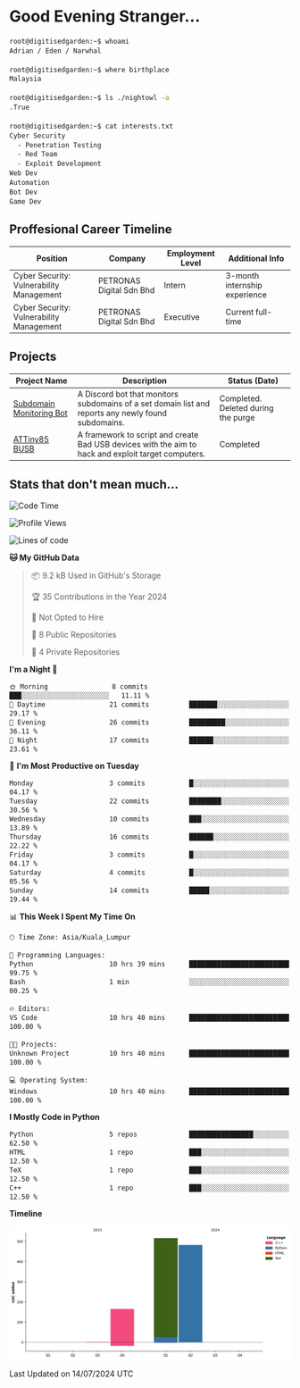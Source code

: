 # Good Evening Stranger...

```bash
root@digitisedgarden:~$ whoami
Adrian / Eden / Narwhal

root@digitisedgarden:~$ where birthplace
Malaysia

root@digitisedgarden:~$ ls ./nightowl -a
.True

root@digitisedgarden:~$ cat interests.txt
Cyber Security
  - Penetration Testing
  - Red Team
  - Exploit Development
Web Dev
Automation
Bot Dev
Game Dev
```

## Proffesional Career Timeline

|Position|Company|Employment Level|Additional Info|
|-------------|---------------------------------------------------------------|----|-----|
|Cyber Security: Vulnerability Management | PETRONAS Digital Sdn Bhd |Intern| 3-month internship experience |
|Cyber Security: Vulnerability Management | PETRONAS Digital Sdn Bhd |Executive|Current full-time|

## Projects

| Project Name | Description | Status (Date) |
|--------------|-------------|---------------|
|[Subdomain Monitoring Bot](https://github.com/edenfrey/subdomain-monitor)|A Discord bot that monitors subdomains of a set domain list and reports any newly found subdomains.|Completed. Deleted during the purge|
|[ATTiny85 BUSB](https://github.com/edenfrey/ATTiny85_BUSB)|A framework to script and create Bad USB devices with the aim to hack and exploit target computers.|Completed|

## Stats that don't mean much...

<!--START_SECTION:waka-->
![Code Time](http://img.shields.io/badge/Code%20Time-354%20hrs%206%20mins-blue)

![Profile Views](http://img.shields.io/badge/Profile%20Views-0-blue)

![Lines of code](https://img.shields.io/badge/From%20Hello%20World%20I%27ve%20Written-1.2%20thousand%20lines%20of%20code-blue)

**🐱 My GitHub Data** 

> 📦 9.2 kB Used in GitHub's Storage 
 > 
> 🏆 35 Contributions in the Year 2024
 > 
> 🚫 Not Opted to Hire
 > 
> 📜 8 Public Repositories 
 > 
> 🔑 4 Private Repositories 
 > 
**I'm a Night 🦉** 

```text
🌞 Morning                8 commits           ███░░░░░░░░░░░░░░░░░░░░░░   11.11 % 
🌆 Daytime                21 commits          ███████░░░░░░░░░░░░░░░░░░   29.17 % 
🌃 Evening                26 commits          █████████░░░░░░░░░░░░░░░░   36.11 % 
🌙 Night                  17 commits          ██████░░░░░░░░░░░░░░░░░░░   23.61 % 
```
📅 **I'm Most Productive on Tuesday** 

```text
Monday                   3 commits           █░░░░░░░░░░░░░░░░░░░░░░░░   04.17 % 
Tuesday                  22 commits          ████████░░░░░░░░░░░░░░░░░   30.56 % 
Wednesday                10 commits          ███░░░░░░░░░░░░░░░░░░░░░░   13.89 % 
Thursday                 16 commits          ██████░░░░░░░░░░░░░░░░░░░   22.22 % 
Friday                   3 commits           █░░░░░░░░░░░░░░░░░░░░░░░░   04.17 % 
Saturday                 4 commits           █░░░░░░░░░░░░░░░░░░░░░░░░   05.56 % 
Sunday                   14 commits          █████░░░░░░░░░░░░░░░░░░░░   19.44 % 
```


📊 **This Week I Spent My Time On** 

```text
🕑︎ Time Zone: Asia/Kuala_Lumpur

💬 Programming Languages: 
Python                   10 hrs 39 mins      █████████████████████████   99.75 % 
Bash                     1 min               ░░░░░░░░░░░░░░░░░░░░░░░░░   00.25 % 

🔥 Editors: 
VS Code                  10 hrs 40 mins      █████████████████████████   100.00 % 

🐱‍💻 Projects: 
Unknown Project          10 hrs 40 mins      █████████████████████████   100.00 % 

💻 Operating System: 
Windows                  10 hrs 40 mins      █████████████████████████   100.00 % 
```

**I Mostly Code in Python** 

```text
Python                   5 repos             ████████████████░░░░░░░░░   62.50 % 
HTML                     1 repo              ███░░░░░░░░░░░░░░░░░░░░░░   12.50 % 
TeX                      1 repo              ███░░░░░░░░░░░░░░░░░░░░░░   12.50 % 
C++                      1 repo              ███░░░░░░░░░░░░░░░░░░░░░░   12.50 % 
```



**Timeline**

![Lines of Code chart](https://raw.githubusercontent.com/0xnarwhal/0xnarwhal/main/assets/bar_graph.png)


 Last Updated on 14/07/2024 UTC
<!--END_SECTION:waka-->
